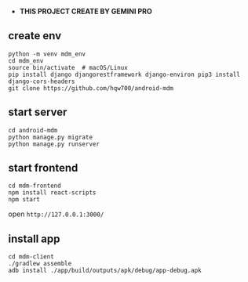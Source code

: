 - **THIS PROJECT CREATE BY GEMINI PRO**

## create env
```
python -m venv mdm_env
cd mdm_env
source bin/activate  # macOS/Linux
pip install django djangorestframework django-environ pip3 install django-cors-headers
git clone https://github.com/hqw700/android-mdm
```

## start server
```
cd android-mdm
python manage.py migrate
python manage.py runserver
```

## start frontend
```
cd mdm-frontend
npm install react-scripts
npm start
```
open `http://127.0.0.1:3000/`

## install app
```
cd mdm-client
./gradlew assemble
adb install ./app/build/outputs/apk/debug/app-debug.apk
```
